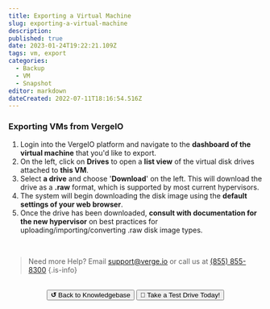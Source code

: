 ```yaml
---
title: Exporting a Virtual Machine
slug: exporting-a-virtual-machine
description: 
published: true
date: 2023-01-24T19:22:21.109Z
tags: vm, export
categories:
  - Backup
  - VM
  - Snapshot
editor: markdown
dateCreated: 2022-07-11T18:16:54.516Z
---
```


### Exporting VMs from VergeIO

1. Login into the VergeIO platform and navigate to the **dashboard of the virtual machine** that you'd like to export.
1. On the left, click on **Drives** to open a **list view** of the virtual disk drives attached to **this VM**.
1. Select **a drive** and choose '**Download**' on the left.  This will download the drive as a **.raw** format, which is supported by most current hypervisors.
1. The system will begin downloading the disk image using the **default settings of your web browser**.
1. Once the drive has been downloaded, **consult with documentation for the new hypervisor** on best practices for uploading/importing/converting .raw disk image types.

<br>

> Need more Help? Email <a href="mailto:support@verge.io?subject=Support Inquiry" target="_blank" rel="noopener noreferrer">support@verge.io</a> or call us at <a href="tel:+855-855-8300">(855) 855-8300</a>
{.is-info}

<br>
<div style="text-align: center">
  <a href="https://wiki.verge.io/en/public/kb"><button class="button-grey"> <b>↺</b> Back to Knowledgebase</button></a>
<a href="https://www.verge.io/test-drive"><button class="button-orange">🚗 Take a Test Drive Today!</button></a>
</div>